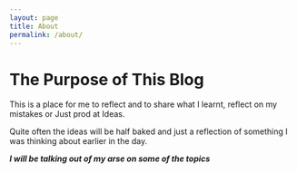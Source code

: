 ```yaml
---
layout: page
title: About
permalink: /about/
---
```


# The Purpose of This Blog

This is a place for me to reflect and to share what I learnt, reflect on my mistakes or Just prod at Ideas.

Quite often the ideas will be half baked and just a reflection of something I was thinking about earlier in the day.

***I will be talking out of my arse on some of the topics***

